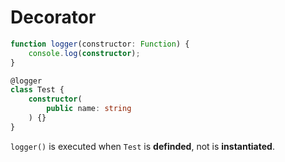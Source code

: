 # Decorator

```typescript
function logger(constructor: Function) {
    console.log(constructor);
}

@logger
class Test {
    constructor(
        public name: string
    ) {}
}
```

`logger()` is executed when `Test` is **definded**, not is **instantiated**.